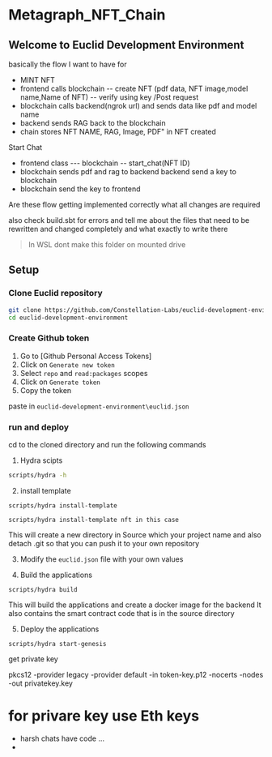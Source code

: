 # Metagraph_NFT_Chain


## Welcome to Euclid Development Environment

basically the flow I want to have for
* MINT NFT 
* frontend calls blockchain -- create NFT (pdf data, NFT image,model name,Name of NFT) -- verify using key /Post request 
* blockchain calls backend(ngrok url) and sends data like pdf and model name 
* backend sends RAG back to the blockchain 
* chain stores NFT NAME, RAG, Image, PDF" in NFT created

Start Chat 
* frontend class --- blockchain -- start_chat(NFT ID) 
* blockchain sends pdf and rag to backend backend send a key to blockchain
* blockchain send the key to frontend

Are these flow getting implemented correctly 
what all changes are required

also check build.sbt for errors and tell me about the files that need to be rewritten and changed completely and what exactly to write there


> In WSL dont make this folder on mounted drive


## Setup

### Clone Euclid repository

```bash
git clone https://github.com/Constellation-Labs/euclid-development-environment
cd euclid-development-environment
```

### Create Github token

1. Go to [Github Personal Access Tokens]
2. Click on `Generate new token`
3. Select `repo` and `read:packages` scopes
4. Click on `Generate token`
5. Copy the token

paste in `euclid-development-environment\euclid.json`

### run and deploy

cd to the cloned directory and run the following commands


1. Hydra scipts
```bash
scripts/hydra -h
```

2. install template

```
scripts/hydra install-template
```

```
scripts/hydra install-template nft in this case
```


This will create a new directory in Source which your project name and also detach .git so that you can push it to your own repository

3. Modify the `euclid.json` file with your own values

4. Build the applications
```
scripts/hydra build
```

This will build the applications and create a docker image for the backend 
It also contains the smart contract code that is in the source directory

5. Deploy the applications
```
scripts/hydra start-genesis
```



get private key

pkcs12 -provider legacy -provider default -in token-key.p12 -nocerts -nodes -out privatekey.key


# for privare key use Eth keys


- harsh chats have code ...
- 


